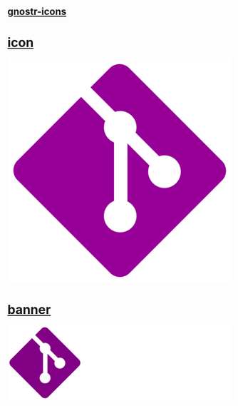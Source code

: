 ## [gnostr-icons](https://github.com/gnostr-org/gnostr-icons)


# [icon](../ICON.md)
![](icons/1024x1024.png)

# [banner](../BANNER.md)
![](banner/icon3072x1024.png)
